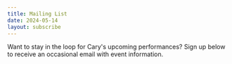 ```yaml
---
title: Mailing List
date: 2024-05-14
layout: subscribe
---
```


Want to stay in the loop for Cary's upcoming performances? Sign up below to receive an occasional email with event information.
